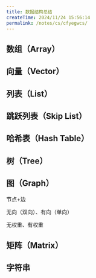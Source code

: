 ```yaml
---
title: 数据结构总结
createTime: 2024/11/24 15:56:14
permalink: /notes/cs/cfyegwcs/
---
```

## 数组（Array）

## 向量（Vector）

## 列表（List）

## 跳跃列表（Skip List）

## 哈希表（Hash Table）

## 树（Tree）

## 图（Graph）

节点+边

无向（双向）、有向（单向）

无权重、有权重

## 矩阵（Matrix）

## 字符串